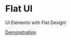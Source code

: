 Flat UI
=======

UI Elements with Flat Design!

[Demonstration](http://wallaceerick.com.br/clientes/flat-ui/) 